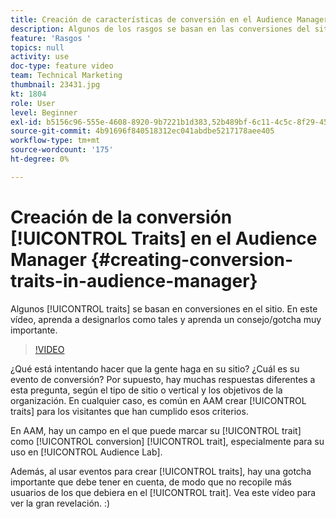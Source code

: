 ```yaml
---
title: Creación de características de conversión en el Audience Manager
description: Algunos de los rasgos se basan en las conversiones del sitio. En este vídeo, aprenda a designarlos como tales y aprenda un consejo/gotcha muy importante.
feature: 'Rasgos '
topics: null
activity: use
doc-type: feature video
team: Technical Marketing
thumbnail: 23431.jpg
kt: 1804
role: User
level: Beginner
exl-id: b5156c96-555e-4608-8920-9b7221b1d383,52b489bf-6c11-4c5c-8f29-4513a167f7b8
source-git-commit: 4b91696f840518312ec041abdbe5217178aee405
workflow-type: tm+mt
source-wordcount: '175'
ht-degree: 0%

---
```


# Creación de la conversión [!UICONTROL Traits] en el Audience Manager {#creating-conversion-traits-in-audience-manager}

Algunos [!UICONTROL traits] se basan en conversiones en el sitio. En este vídeo, aprenda a designarlos como tales y aprenda un consejo/gotcha muy importante.

>[!VIDEO](https://video.tv.adobe.com/v/23431/?quality=12)

¿Qué está intentando hacer que la gente haga en su sitio? ¿Cuál es su evento de conversión? Por supuesto, hay muchas respuestas diferentes a esta pregunta, según el tipo de sitio o vertical y los objetivos de la organización. En cualquier caso, es común en AAM crear [!UICONTROL traits] para los visitantes que han cumplido esos criterios.

En AAM, hay un campo en el que puede marcar su [!UICONTROL trait] como [!UICONTROL conversion] [!UICONTROL trait], especialmente para su uso en [!UICONTROL Audience Lab].

Además, al usar eventos para crear [!UICONTROL traits], hay una gotcha importante que debe tener en cuenta, de modo que no recopile más usuarios de los que debiera en el [!UICONTROL trait]. Vea este vídeo para ver la gran revelación. :)
